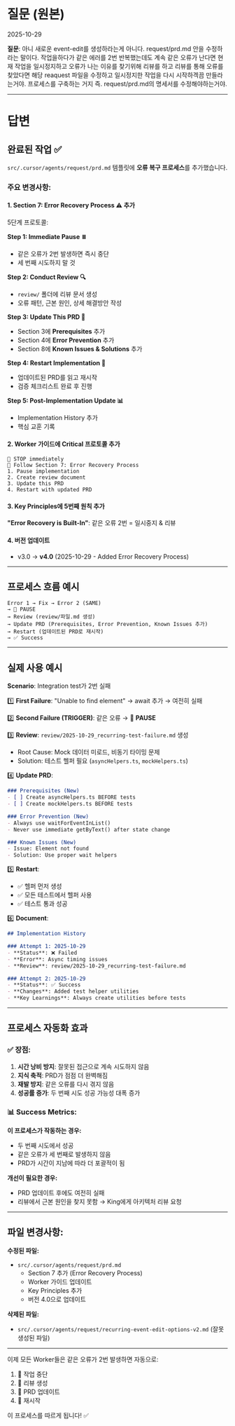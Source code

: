 # 질문 (원본)

2025-10-29

**질문**: 
아니 새로운 event-edit를 생성하라는게 아니다.
request/prd.md 안을 수정하라는 말이다.
작업을하다가 같은 에러를 2번 반복했는데도 계속 같은 오류가 난다면 현재 작업을 일시정지하고 오류가 나는 이유를 찾기위해 리뷰를 하고 리뷰를 통해 오류를 찾았다면 해당 reaquest 파일을 수정하고 일시정지한 작업을 다시 시작하겍끔 만들라는거야. 프로세스를 구축하는 거지 즉. request/prd.md의 명세서를 수정해야하는거야.

---

# 답변

## 완료된 작업 ✅

`src/.cursor/agents/request/prd.md` 템플릿에 **오류 복구 프로세스**를 추가했습니다.

### 주요 변경사항:

#### 1. **Section 7: Error Recovery Process ⚠️** 추가
<!-- 섹션 7: 오류 복구 프로세스 -->

5단계 프로토콜:

**Step 1: Immediate Pause ⏸️**
- 같은 오류가 2번 발생하면 즉시 중단
- 세 번째 시도하지 말 것

**Step 2: Conduct Review 🔍**
- `review/` 폴더에 리뷰 문서 생성
- 오류 패턴, 근본 원인, 상세 해결방안 작성

**Step 3: Update This PRD 📝**
- Section 3에 **Prerequisites** 추가
- Section 4에 **Error Prevention** 추가
- Section 8에 **Known Issues & Solutions** 추가

**Step 4: Restart Implementation 🔄**
- 업데이트된 PRD를 읽고 재시작
- 검증 체크리스트 완료 후 진행

**Step 5: Post-Implementation Update 📊**
- Implementation History 추가
- 핵심 교훈 기록

#### 2. **Worker 가이드에 Critical 프로토콜 추가**

```
🔴 STOP immediately
📝 Follow Section 7: Error Recovery Process
1. Pause implementation
2. Create review document
3. Update this PRD
4. Restart with updated PRD
```

#### 3. **Key Principles에 5번째 원칙 추가**

**"Error Recovery is Built-In"**: 같은 오류 2번 = 일시중지 & 리뷰

#### 4. **버전 업데이트**

- v3.0 → **v4.0** (2025-10-29 - Added Error Recovery Process)

---

## 프로세스 흐름 예시

```
Error 1 → Fix → Error 2 (SAME) 
→ 🛑 PAUSE 
→ Review (review/파일.md 생성)
→ Update PRD (Prerequisites, Error Prevention, Known Issues 추가)
→ Restart (업데이트된 PRD로 재시작)
→ ✅ Success
```

---

## 실제 사용 예시

**Scenario**: Integration test가 2번 실패

1️⃣ **First Failure**: "Unable to find element" → await 추가 → 여전히 실패

2️⃣ **Second Failure (TRIGGER)**: 같은 오류 → 🛑 **PAUSE**

3️⃣ **Review**: `review/2025-10-29_recurring-test-failure.md` 생성
   - Root Cause: Mock 데이터 미로드, 비동기 타이밍 문제
   - Solution: 테스트 헬퍼 필요 (`asyncHelpers.ts`, `mockHelpers.ts`)

4️⃣ **Update PRD**:
   ```markdown
   ### Prerequisites (New)
   - [ ] Create asyncHelpers.ts BEFORE tests
   - [ ] Create mockHelpers.ts BEFORE tests
   
   ### Error Prevention (New)
   - Always use waitForEventInList()
   - Never use immediate getByText() after state change
   
   ### Known Issues (New)
   - Issue: Element not found
   - Solution: Use proper wait helpers
   ```

5️⃣ **Restart**:
   - ✅ 헬퍼 먼저 생성
   - ✅ 모든 테스트에서 헬퍼 사용
   - ✅ 테스트 통과 성공

6️⃣ **Document**:
   ```markdown
   ## Implementation History
   
   ### Attempt 1: 2025-10-29
   - **Status**: ❌ Failed
   - **Error**: Async timing issues
   - **Review**: review/2025-10-29_recurring-test-failure.md
   
   ### Attempt 2: 2025-10-29
   - **Status**: ✅ Success
   - **Changes**: Added test helper utilities
   - **Key Learnings**: Always create utilities before tests
   ```

---

## 프로세스 자동화 효과

### ✅ 장점:

1. **시간 낭비 방지**: 잘못된 접근으로 계속 시도하지 않음
2. **지식 축적**: PRD가 점점 더 완벽해짐
3. **재발 방지**: 같은 오류를 다시 겪지 않음
4. **성공률 증가**: 두 번째 시도 성공 가능성 대폭 증가

### 📊 Success Metrics:

**이 프로세스가 작동하는 경우:**
- 두 번째 시도에서 성공
- 같은 오류가 세 번째로 발생하지 않음
- PRD가 시간이 지남에 따라 더 포괄적이 됨

**개선이 필요한 경우:**
- PRD 업데이트 후에도 여전히 실패
- 리뷰에서 근본 원인을 찾지 못함
→ King에게 아키텍처 리뷰 요청

---

## 파일 변경사항:

**수정된 파일:**
- `src/.cursor/agents/request/prd.md`
  - Section 7 추가 (Error Recovery Process)
  - Worker 가이드 업데이트
  - Key Principles 추가
  - 버전 4.0으로 업데이트

**삭제된 파일:**
- `src/.cursor/agents/request/recurring-event-edit-options-v2.md` (잘못 생성된 파일)

---

이제 모든 Worker들은 같은 오류가 2번 발생하면 자동으로:
1. 🛑 작업 중단
2. 📝 리뷰 생성
3. 📄 PRD 업데이트
4. 🔄 재시작

이 프로세스를 따르게 됩니다! ✅

